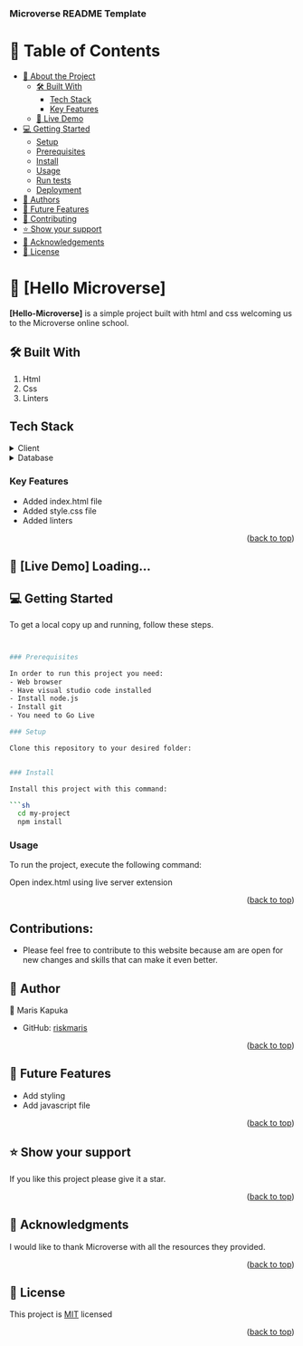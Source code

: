 <h3><b>Microverse README Template</b></h3>

</div>

<!-- TABLE OF CONTENTS -->

# 📗 Table of Contents

- [📖 About the Project](#about-project)
  - [🛠 Built With](#built-with)
    - [Tech Stack](#tech-stack)
    - [Key Features](#key-features)
  - [🚀 Live Demo](#live-demo)
- [💻 Getting Started](#getting-started)
  - [Setup](#setup)
  - [Prerequisites](#prerequisites)
  - [Install](#install)
  - [Usage](#usage)
  - [Run tests](#run-tests)
  - [Deployment](#triangular_flag_on_post-deployment)
- [👥 Authors](#authors)
- [🔭 Future Features](#future-features)
- [🤝 Contributing](#contributing)
- [⭐️ Show your support](#support)
- [🙏 Acknowledgements](#acknowledgements)
- [📝 License](#license)


# 📖 [Hello Microverse] <a name=Hello Microverse></a>


**[Hello-Microverse]** is a simple project built with html and css welcoming us to the Microverse online school.

## 🛠 Built With
1. Html
2. Css
3. Linters

## Tech Stack <a name="tech stack"></a>

<details>
  <summary>Client</summary>
  <ul>
    <li><a href="https://html.org/">Html</a></li>
    <li><a href="https://css.org/">Css</a></li>
  </ul>
</details>

<details>
  <summary>Database</summary>
  No database technologies were used.
</details>

### Key Features <a name="key-features"></a>

- Added index.html file
- Added style.css file
- Added linters


<p align="right">(<a href="#readme-top">back to top</a>)</p>

## 🚀 [Live Demo] Loading...

<!-- GETTING STARTED -->

## 💻 Getting Started <a name="getting-started"></a>

To get a local copy up and running, follow these steps.
```bash


### Prerequisites

In order to run this project you need:
- Web browser
- Have visual studio code installed
- Install node.js
- Install git
- You need to Go Live

### Setup

Clone this repository to your desired folder:


### Install

Install this project with this command:

```sh
  cd my-project
  npm install
```

### Usage

To run the project, execute the following command:

Open index.html using live server extension

<p align="right">(<a href="#readme-top">back to top</a>)</p>

## Contributions:
- Please feel free to contribute to this website because am are open for new changes and  skills that can make it even better.


## 👥 Author <a name="author"></a>


👤 Maris Kapuka
   

- GitHub: [riskmaris](https://github.com/riskmaris)




<p align="right">(<a href="#readme-top">back to top</a>)</p>

## 🔭 Future Features <a name="future-features"></a>

- Add styling
- Add javascript file

<p align="right">(<a href="#readme-top">back to top</a>)</p>

## ⭐️ Show your support <a name="support"></a>

If you like this project please give it a star.

<p align="right">(<a href="#readme-top">back to top</a>)</p>

## 🙏 Acknowledgments <a name="acknowledgements"></a>

I would like to thank Microverse with all the resources they provided.

<p align="right">(<a href="#readme-top">back to top</a>)</p>

<!-- LICENSE -->

## 📝 License <a name="license"></a>

This project is [MIT](./LICENSE.txt) licensed<a name="readme-top"></a>


<p align="right">(<a href="#readme-top">back to top</a>)</p>
